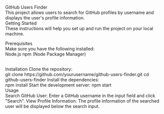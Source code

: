
GitHub Users Finder <br>
This project allows users to search for GitHub profiles by username and displays the user's profile information.
<br>
Getting Started <br>
These instructions will help you set up and run the project on your local machine.
<br>

Prerequisites <br>
Make sure you have the following installed:
<br>
Node.js
npm (Node Package Manager)

<br>
Installation
Clone the repository:

<br>
git clone https://github.com/yourusername/github-users-finder.git
cd github-users-finder
Install the dependencies:

<br>
npm install
Start the development server:
npm start

<br>
Usage
<br>
Search GitHub User: Enter a GitHub username in the input field and click "Search".
View Profile Information: The profile information of the searched user will be displayed below the search input.







